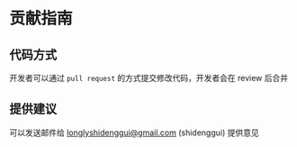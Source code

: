 # 贡献指南

## 代码方式

开发者可以通过 `pull request` 的方式提交修改代码，开发者会在 review 后合并

## 提供建议

可以发送邮件给 [longlyshidenggui@gmail.com](mailto:longlyshidenggui@gmail.com) (shidenggui) 提供意见
